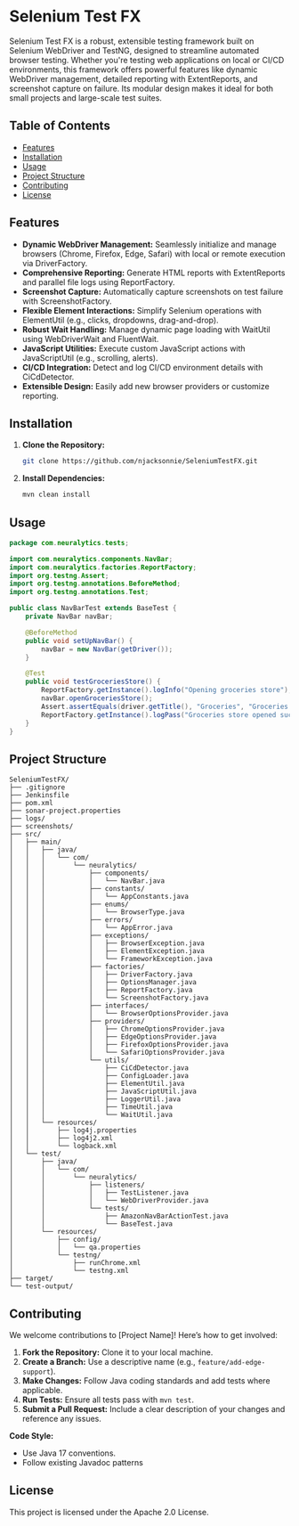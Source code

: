 # Selenium Test FX

Selenium Test FX is a robust, extensible testing framework built on Selenium WebDriver and TestNG, designed to streamline automated browser testing. Whether you're testing web applications on local or CI/CD environments, this framework offers powerful features like dynamic WebDriver management, detailed reporting with ExtentReports, and screenshot capture on failure. Its modular design makes it ideal for both small projects and large-scale test suites.

## Table of Contents

- [Features](#features)
- [Installation](#installation)
- [Usage](#usage)
- [Project Structure](#project-structure)
- [Contributing](#contributing)
- [License](#license)

## Features

- **Dynamic WebDriver Management:** Seamlessly initialize and manage browsers (Chrome, Firefox, Edge, Safari) with local or remote execution via DriverFactory.
- **Comprehensive Reporting:** Generate HTML reports with ExtentReports and parallel file logs using ReportFactory.
- **Screenshot Capture:** Automatically capture screenshots on test failure with ScreenshotFactory.
- **Flexible Element Interactions:** Simplify Selenium operations with ElementUtil (e.g., clicks, dropdowns, drag-and-drop).
- **Robust Wait Handling:** Manage dynamic page loading with WaitUtil using WebDriverWait and FluentWait.
- **JavaScript Utilities:** Execute custom JavaScript actions with JavaScriptUtil (e.g., scrolling, alerts).
- **CI/CD Integration:** Detect and log CI/CD environment details with CiCdDetector.
- **Extensible Design:** Easily add new browser providers or customize reporting.

## Installation

1.  **Clone the Repository:**

    ```bash
    git clone https://github.com/njacksonnie/SeleniumTestFX.git
    ```

2.  **Install Dependencies:**

    ```bash
    mvn clean install
    ```

## Usage

```java
package com.neuralytics.tests;

import com.neuralytics.components.NavBar;
import com.neuralytics.factories.ReportFactory;
import org.testng.Assert;
import org.testng.annotations.BeforeMethod;
import org.testng.annotations.Test;

public class NavBarTest extends BaseTest {
    private NavBar navBar;

    @BeforeMethod
    public void setUpNavBar() {
        navBar = new NavBar(getDriver());
    }

    @Test
    public void testGroceriesStore() {
        ReportFactory.getInstance().logInfo("Opening groceries store");
        navBar.openGroceriesStore();
        Assert.assertEquals(driver.getTitle(), "Groceries", "Groceries page not loaded");
        ReportFactory.getInstance().logPass("Groceries store opened successfully");
    }
}
```

## Project Structure

```
SeleniumTestFX/
├── .gitignore
├── Jenkinsfile
├── pom.xml
├── sonar-project.properties
├── logs/
├── screenshots/
├── src/
│   ├── main/
│   │   ├── java/
│   │   │   └── com/
│   │   │       └── neuralytics/
│   │   │           ├── components/
│   │   │           │   └── NavBar.java
│   │   │           ├── constants/
│   │   │           │   └── AppConstants.java
│   │   │           ├── enums/
│   │   │           │   └── BrowserType.java
│   │   │           ├── errors/
│   │   │           │   └── AppError.java
│   │   │           ├── exceptions/
│   │   │           │   ├── BrowserException.java
│   │   │           │   ├── ElementException.java
│   │   │           │   └── FrameworkException.java
│   │   │           ├── factories/
│   │   │           │   ├── DriverFactory.java
│   │   │           │   ├── OptionsManager.java
│   │   │           │   ├── ReportFactory.java
│   │   │           │   └── ScreenshotFactory.java
│   │   │           ├── interfaces/
│   │   │           │   └── BrowserOptionsProvider.java
│   │   │           ├── providers/
│   │   │           │   ├── ChromeOptionsProvider.java
│   │   │           │   ├── EdgeOptionsProvider.java
│   │   │           │   ├── FirefoxOptionsProvider.java
│   │   │           │   └── SafariOptionsProvider.java
│   │   │           └── utils/
│   │   │               ├── CiCdDetector.java
│   │   │               ├── ConfigLoader.java
│   │   │               ├── ElementUtil.java
│   │   │               ├── JavaScriptUtil.java
│   │   │               ├── LoggerUtil.java
│   │   │               ├── TimeUtil.java
│   │   │               └── WaitUtil.java
│   │   └── resources/
│   │       ├── log4j.properties
│   │       ├── log4j2.xml
│   │       └── logback.xml
│   └── test/
│       ├── java/
│       │   └── com/
│       │       └── neuralytics/
│       │           ├── listeners/
│       │           │   ├── TestListener.java
│       │           │   └── WebDriverProvider.java
│       │           └── tests/
│       │               ├── AmazonNavBarActionTest.java
│       │               └── BaseTest.java
│       └── resources/
│           ├── config/
│           │   └── qa.properties
│           └── testng/
│               ├── runChrome.xml
│               └── testng.xml
├── target/
└── test-output/
```

## Contributing

We welcome contributions to [Project Name]! Here’s how to get involved:

1.  **Fork the Repository:** Clone it to your local machine.
2.  **Create a Branch:** Use a descriptive name (e.g., `feature/add-edge-support`).
3.  **Make Changes:** Follow Java coding standards and add tests where applicable.
4.  **Run Tests:** Ensure all tests pass with `mvn test`.
5.  **Submit a Pull Request:** Include a clear description of your changes and reference any issues.

**Code Style:**

- Use Java 17 conventions.
- Follow existing Javadoc patterns

## License

This project is licensed under the Apache 2.0 License.
